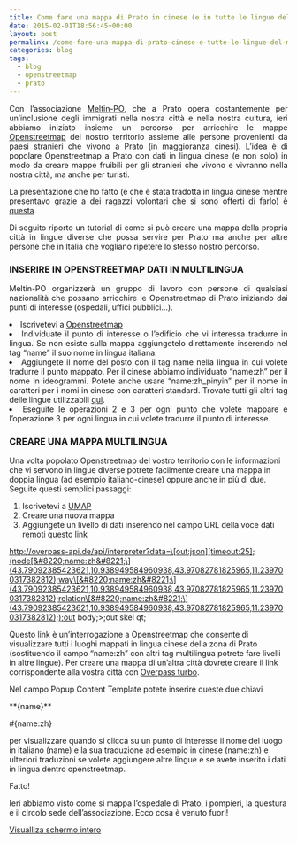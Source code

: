 ```yaml
---
title: Come fare una mappa di Prato in cinese (e in tutte le lingue del mondo) con openstreetmap
date: 2015-02-01T18:56:45+00:00
layout: post
permalink: /come-fare-una-mappa-di-prato-cinese-e-tutte-le-lingue-del-mondo-con-openstreetmap/
categories: blog
tags:
  - blog
  - openstreetmap
  - prato
---
```

<p style="text-align: justify;">
  Con l&#8217;associazione <a href="https://www.facebook.com/meltinpo?fref=ts" target="_blank">Meltin-PO</a>,  che a Prato opera costantemente per un&#8217;inclusione degli immigrati nella nostra città e nella nostra cultura, ieri abbiamo iniziato insieme un percorso per arricchire le mappe <a href="http://www.openstreetmap.org/" target="_blank">Openstreetmap</a> del nostro territorio assieme alle persone provenienti da paesi stranieri che vivono a Prato (in maggioranza cinesi). L&#8217;idea è di popolare Openstreetmap a Prato con dati in lingua cinese (e non solo) in modo da creare mappe fruibili per gli stranieri che vivono e vivranno nella nostra città, ma anche per turisti.
</p>

<p style="text-align: justify;">
  La presentazione che ho fatto (e che è stata tradotta in lingua cinese mentre presentavo grazie a dei ragazzi volontari che si sono offerti di farlo) è <a href="http://www.slideshare.net/pratosmart/mappare-prato-anche-in-cinese" target="_blank">questa</a>.
</p>

<p style="text-align: justify;">
  Di seguito riporto un tutorial di come si può creare una mappa della propria città in lingue diverse che possa servire per Prato ma anche per altre persone che in Italia che vogliano ripetere lo stesso nostro percorso.
</p>

<h3 style="text-align: justify;">
  INSERIRE IN OPENSTREETMAP DATI IN MULTILINGUA
</h3>

<p style="text-align: justify;">
  Meltin-PO organizzerà un gruppo di lavoro con persone di qualsiasi nazionalità che possano arricchire le Openstreetmap di Prato iniziando dai punti di interesse (ospedali, uffici pubblici&#8230;).
</p>

<li style="text-align: justify;">
  Iscrivetevi a <a href="www.openstreetmap.org" target="_blank">Openstreetmap</a>
</li>
<li style="text-align: justify;">
  Individuate il punto di interesse o l&#8217;edificio che vi interessa tradurre in lingua. Se non esiste sulla mappa aggiungetelo direttamente inserendo nel tag &#8220;name&#8221; il suo nome in lingua italiana.
</li>
<li style="text-align: justify;">
  Aggiungete il nome del posto con il tag name nella lingua in cui volete tradurre il punto mappato. Per il cinese abbiamo individuato &#8220;name:zh&#8221; per il nome in ideogrammi. Potete anche usare &#8220;name:zh_pinyin&#8221; per il nome in caratteri per i nomi in cinese con caratteri standard. Trovate tutti gli altri tag delle lingue utilizzabili <a href="http://wiki.openstreetmap.org/wiki/Multilingual_names" target="_blank">qui</a>.
</li>
<li style="text-align: justify;">
  Eseguite le operazioni 2 e 3 per ogni punto che volete mappare e l&#8217;operazione 3 per ogni lingua in cui volete tradurre il punto di interesse.
</li>

### CREARE UNA MAPPA MULTILINGUA

Una volta popolato Openstreetmap del vostro territorio con le informazioni che vi servono in lingue diverse potrete facilmente creare una mappa in doppia lingua (ad esempio italiano-cinese) oppure anche in più di due. Seguite questi semplici passaggi:

  1. Iscrivetevi a <a href="http://umap.openstreetmap.fr/it/" target="_blank">UMAP</a>
  2. Creare una nuova mappa
  3. Aggiungete un livello di dati inserendo nel campo URL della voce dati remoti questo link

http://overpass-api.de/api/interpreter?data=\[out:json][timeout:25];(node[&#8220;name:zh&#8221;\](43.79092385423621,10.938949584960938,43.97082781825965,11.239700317382812);way\[&#8220;name:zh&#8221;\](43.79092385423621,10.938949584960938,43.97082781825965,11.239700317382812);relation\[&#8220;name:zh&#8221;\](43.79092385423621,10.938949584960938,43.97082781825965,11.239700317382812););out body;>;out skel qt;

Questo link è un&#8217;interrogazione a Openstreetmap che consente di visualizzare tutti i luoghi mappati in lingua cinese della zona di Prato (sostituendo il campo &#8220;name:zh&#8221; con altri tag multilingua potrete fare livelli in altre lingue). Per creare una mappa di un&#8217;altra città dovrete creare il link corrispondente alla vostra città con <a href="http://overpass-turbo.eu/" target="_blank">Overpass turbo</a>.

Nel campo Popup Content Template potete inserire queste due chiavi

\*\*{name}\*\*

#{name:zh}

per visualizzare quando si clicca su un punto di interesse il nome del luogo in italiano (name) e la sua traduzione ad esempio in cinese (name:zh) e ulteriori traduzioni se volete aggiungere altre lingue e se avete inserito i dati in lingua dentro openstreetmap.

Fatto!

Ieri abbiamo visto come si mappa l&#8217;ospedale di Prato, i pompieri, la questura e il circolo sede dell&#8217;associazione. Ecco cosa è venuto fuori!


[Visualliza schermo intero](http://umap.openstreetmap.fr/it/map/mappare-prato-anche-in-cinese_27310)